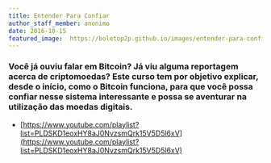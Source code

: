 ```yaml
---
title: Entender Para Confiar
author_staff_member: anonimo
date: 2016-10-15
featured_image:  https://boletop2p.github.io/images/entender-para-confiar.png
---
```


### Você já ouviu falar em Bitcoin? Já viu alguma reportagem acerca de criptomoedas? Este curso tem por objetivo explicar, desde o início, como o Bitcoin funciona, para que você possa confiar nesse sistema interessante e possa se aventurar na utilização das moedas digitais.

* [https://www.youtube.com/playlist?list=PLDSKD1eoxHY8aJ0NvzsmQrk15V5D5l6xV](https://www.youtube.com/playlist?list=PLDSKD1eoxHY8aJ0NvzsmQrk15V5D5l6xV)
